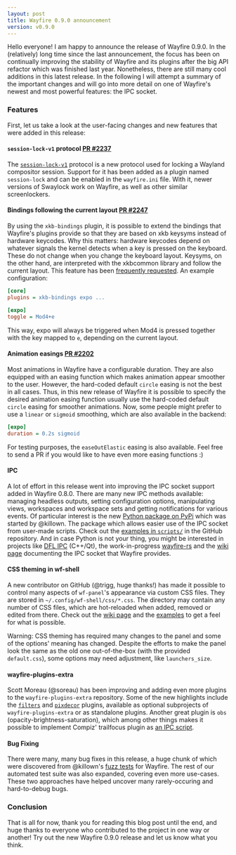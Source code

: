 ```yaml
---
layout: post
title: Wayfire 0.9.0 announcement
version: v0.9.0
---
```


Hello everyone! I am happy to announce the release of Wayfire 0.9.0. In the (relatively) long time since the last announcement, the focus has been on continually improving the <span class="highlight">stability of Wayfire</span> and its plugins after the big API refactor which was finished last year. Nonetheless, there are still many cool additions in this latest release. In the following I will attempt a summary of the important changes and will go into more detail on one of Wayfire's newest and most powerful features: the <span class="highlight">IPC socket</span>.
<!--more-->

### Features

First, let us take a look at the user-facing changes and new features that were added in this release:

#### `session-lock-v1` protocol [PR #2237](https://github.com/WayfireWM/wayfire/pull/2237)

The [`session-lock-v1`](https://wayland.app/protocols/ext-session-lock-v1) protocol is a new protocol used for locking a Wayland compositor session. Support for it has been added as a plugin named `session-lock` and can be enabled in the `wayfire.ini` file. With it, newer versions of Swaylock work on Wayfire, as well as other similar screenlockers.

#### Bindings following the current layout [PR #2247](https://github.com/WayfireWM/wayfire/pull/2247)

By using the `xkb-bindings` plugin, it is possible to extend the bindings that Wayfire's plugins provide so that they are based on xkb keysyms instead of hardware keycodes. Why this matters: hardware keycodes depend on whatever signals the kernel detects when a key is pressed on the keyboard. These do not change when you change the keyboard layout. Keysyms, on the other hand, are interpreted with the xkbcommon library and follow the current layout. This feature has been [frequently requested](https://github.com/WayfireWM/wayfire/issues/1601). An example configuration:

```ini
[core]
plugins = xkb-bindings expo ...

[expo]
toggle = Mod4+e
```

This way, expo will always be triggered when Mod4 is pressed together with the key mapped to `e`, depending on the current layout.

#### Animation easings [PR #2202](https://github.com/WayfireWM/wayfire/pull/2202)

Most animations in Wayfire have a configurable duration. They are also equipped with an easing function which makes animation appear smoother to the user. However, the hard-coded default `circle` easing is not the best in all cases. Thus, in this new release of Wayfire it is possible to specify the desired animation easing function  usually use the hard-coded default `circle` easing for smoother animations. Now, some people might prefer to use a `linear` or `sigmoid` smoothing, which are also available in the backend:

```ini
[expo]
duration = 0.2s sigmoid
```

For testing purposes, the `easeOutElastic` easing is also available. Feel free to send a PR if you would like to have even more easing functions :)

#### IPC

A lot of effort in this release went into improving the IPC socket support added in Wayfire 0.8.0. There are many new IPC methods available: managing headless outputs, setting configuration options, manipulating views, workspaces and workspace sets and getting notifications for various events. Of particular interest is the new [Python package on PyPi](https://pypi.org/project/wayfire/) which was started by @killown. The package which allows easier use of the IPC socket from user-made scripts. Check out the [examples in `scripts/`](https://github.com/WayfireWM/pywayfire) in the GitHub repository. And in case Python is not your thing, you might be interested in projects like [DFL IPC](https://gitlab.com/desktop-frameworks/ipc) (C++/Qt), the work-in-progress [wayfire-rs](https://crates.io/crates/wayfire-rs) and the [wiki page](https://github.com/WayfireWM/wayfire/wiki/IPC-for-developers) documenting the IPC socket that Wayfire provides.

#### CSS theming in wf-shell

A new contributor on GitHub (@trigg, huge thanks!) has made it possible to control many aspects of `wf-panel`'s appearance via custom CSS files. They are stored in `~/.config/wf-shell/css/*.css`. The directory may contain any number of CSS files, which are hot-reloaded when added, removed or edited from there. Check out the [wiki page](https://github.com/WayfireWM/wf-shell/wiki/Style:-overview) and the [examples](https://github.com/WayfireWM/wf-shell/tree/master/data/css) to get a feel for what is possible.

Warning: CSS theming has required many changes to the panel and some of the options' meaning has changed. Despite the efforts to make the panel look the same as the old one out-of-the-box (with the provided `default.css`), some options may need adjustment, like `launchers_size`.

#### wayfire-plugins-extra

Scott Moreau (@soreau) has been improving and adding even more plugins to the `wayfire-plugins-extra` repository. Some of the new highlights include the [`filters`](https://github.com/soreau/filters) and [`pixdecor`](https://github.com/soreau/pixdecor) plugins, available as optional subprojects of `wayfire-plugins-extra` or as standalone plugins. Another great plugin is `obs` (opacity-brightness-saturation), which among other things makes it possible to implement Compiz' trailfocus plugin as [an IPC script](https://github.com/WayfireWM/wayfire-plugins-extra/blob/master/ipc-scripts/trailfocus.py).

#### Bug Fixing

There were many, many bug fixes in this release, a huge chunk of which were discovered from @killown's [fuzz tests](https://github.com/ammen99/wayfire-tests/tree/master/staging/fuzz-test) for Wayfire. The rest of our automated test suite was also expanded, covering even more use-cases. These two approaches have helped uncover many rarely-occuring and hard-to-debug bugs.

### Conclusion

That is all for now, thank you for reading this blog post until the end, and huge thanks to everyone who contributed to the project in one way or another! Try out the new Wayfire 0.9.0 release and let us know what you think.
